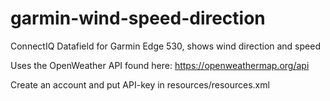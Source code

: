 # garmin-wind-speed-direction
ConnectIQ Datafield for Garmin Edge 530, shows wind direction and speed

Uses the OpenWeather API found here: https://openweathermap.org/api

Create an account and put API-key in resources/resources.xml
